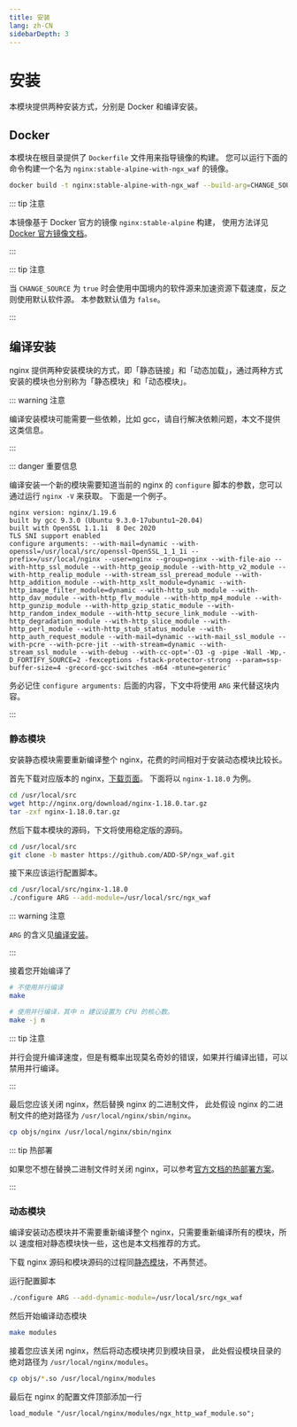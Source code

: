 ```yaml
---
title: 安装
lang: zh-CN
sidebarDepth: 3
---
```


# 安装

本模块提供两种安装方式，分别是 Docker 和编译安装。

## Docker

本模块在根目录提供了 `Dockerfile` 文件用来指导镜像的构建。
您可以运行下面的命令构建一个名为 `nginx:stable-alpine-with-ngx_waf` 的镜像。

```sh
docker build -t nginx:stable-alpine-with-ngx_waf --build-arg=CHANGE_SOURCE=true
```

::: tip 注意

本镜像基于 Docker 官方的镜像 `nginx:stable-alpine` 构建，
使用方法详见 [Docker 官方镜像文档](https://hub.docker.com/_/nginx/)。

:::

::: tip 注意

当 `CHANGE_SOURCE` 为 `true` 时会使用中国境内的软件源来加速资源下载速度，反之则使用默认软件源。
本参数默认值为 `false`。

:::

## 编译安装

nginx 提供两种安装模块的方式，即「静态链接」和「动态加载」，通过两种方式安装的模块也分别称为「静态模块」和「动态模块」。

::: warning 注意

编译安装模块可能需要一些依赖，比如 gcc，请自行解决依赖问题，本文不提供这类信息。

:::

::: danger 重要信息

编译安装一个新的模块需要知道当前的 nginx 的 `configure` 脚本的参数，您可以通过运行 `nginx -V` 来获取。
下面是一个例子。

```
nginx version: nginx/1.19.6
built by gcc 9.3.0 (Ubuntu 9.3.0-17ubuntu1~20.04)
built with OpenSSL 1.1.1i  8 Dec 2020
TLS SNI support enabled
configure arguments: --with-mail=dynamic --with-openssl=/usr/local/src/openssl-OpenSSL_1_1_1i --prefix=/usr/local/nginx --user=nginx --group=nginx --with-file-aio --with-http_ssl_module --with-http_geoip_module --with-http_v2_module --with-http_realip_module --with-stream_ssl_preread_module --with-http_addition_module --with-http_xslt_module=dynamic --with-http_image_filter_module=dynamic --with-http_sub_module --with-http_dav_module --with-http_flv_module --with-http_mp4_module --with-http_gunzip_module --with-http_gzip_static_module --with-http_random_index_module --with-http_secure_link_module --with-http_degradation_module --with-http_slice_module --with-http_perl_module --with-http_stub_status_module --with-http_auth_request_module --with-mail=dynamic --with-mail_ssl_module --with-pcre --with-pcre-jit --with-stream=dynamic --with-stream_ssl_module --with-debug --with-cc-opt='-O3 -g -pipe -Wall -Wp,-D_FORTIFY_SOURCE=2 -fexceptions -fstack-protector-strong --param=ssp-buffer-size=4 -grecord-gcc-switches -m64 -mtune=generic'
```

务必记住 `configure arguments:` 后面的内容，下文中将使用 `ARG` 来代替这块内容。

:::

### 静态模块

安装静态模块需要重新编译整个 nginx，花费的时间相对于安装动态模块比较长。

首先下载对应版本的 nginx，[下载页面](http://nginx.org/en/download.html)。
下面将以 `nginx-1.18.0` 为例。

```sh
cd /usr/local/src
wget http://nginx.org/download/nginx-1.18.0.tar.gz
tar -zxf nginx-1.18.0.tar.gz
```

然后下载本模块的源码，下文将使用稳定版的源码。

```sh
cd /usr/local/src
git clone -b master https://github.com/ADD-SP/ngx_waf.git
```

接下来应该运行配置脚本。

```sh
cd /usr/local/src/nginx-1.18.0
./configure ARG --add-module=/usr/local/src/ngx_waf
```

::: warning 注意

`ARG` 的含义见[编译安装](#编译安装)。

:::

接着您开始编译了

```sh
# 不使用并行编译
make

# 使用并行编译，其中 n 建议设置为 CPU 的核心数。
make -j n
```

::: tip 注意

并行会提升编译速度，但是有概率出现莫名奇妙的错误，如果并行编译出错，可以禁用并行编译。

:::

最后您应该关闭 nginx，然后替换 nginx 的二进制文件，
此处假设 nginx 的二进制文件的绝对路径为 `/usr/local/nginx/sbin/nginx`。

```sh
cp objs/nginx /usr/local/nginx/sbin/nginx
```

::: tip 热部署

如果您不想在替换二进制文件时关闭 nginx，可以参考[官方文档的热部署方案](http://nginx.org/en/docs/control.html)。

:::

### 动态模块

编译安装动态模块并不需要重新编译整个 nginx，只需要重新编译所有的模块，所以
速度相对静态模块快一些，这也是本文档推荐的方式。

下载 nginx 源码和模块源码的过程同[静态模块](#静态模块)，不再赘述。

运行配置脚本

```sh
./configure ARG --add-dynamic-module=/usr/local/src/ngx_waf
```

然后开始编译动态模块

```sh
make modules
```

接着您应该关闭 nginx，然后将动态模块拷贝到模块目录，
此处假设模块目录的绝对路径为 `/usr/local/nginx/modules`。

```sh
cp objs/*.so /usr/local/nginx/modules
```

最后在 nginx 的配置文件顶部添加一行
```vim
load_module "/usr/local/nginx/modules/ngx_http_waf_module.so";
```